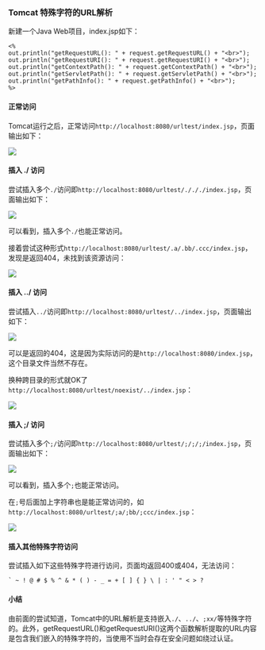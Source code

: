 ### Tomcat 特殊字符的URL解析

新建一个Java Web项目，index.jsp如下：

    <%
    out.println("getRequestURL(): " + request.getRequestURL() + "<br>");
    out.println("getRequestURI(): " + request.getRequestURI() + "<br>");
    out.println("getContextPath(): " + request.getContextPath() + "<br>");
    out.println("getServletPath(): " + request.getServletPath() + "<br>");
    out.println("getPathInfo(): " + request.getPathInfo() + "<br>");
    %>

#### 正常访问

Tomcat运行之后，正常访问`http://localhost:8080/urltest/index.jsp`，页面输出如下：

![](/Users/aresx/Documents/VulWiki/.resource/Tomcat特殊字符的URL解析/media/rId22.png)

#### 插入 ./ 访问

尝试插入多个`./`访问即`http://localhost:8080/urltest/./././index.jsp`，页面输出如下：

![](/Users/aresx/Documents/VulWiki/.resource/Tomcat特殊字符的URL解析/media/rId24.png)

可以看到，插入多个`./`也能正常访问。

接着尝试这种形式`http://localhost:8080/urltest/.a/.bb/.ccc/index.jsp`，发现是返回404，未找到该资源访问：

![](/Users/aresx/Documents/VulWiki/.resource/Tomcat特殊字符的URL解析/media/rId25.png)

#### 插入 ../ 访问

尝试插入`../`访问即`http://localhost:8080/urltest/../index.jsp`，页面输出如下：

![](/Users/aresx/Documents/VulWiki/.resource/Tomcat特殊字符的URL解析/media/rId27.png)

可以是返回的404，这是因为实际访问的是`http://localhost:8080/index.jsp`，这个目录文件当然不存在。

换种跨目录的形式就OK了`http://localhost:8080/urltest/noexist/../index.jsp`：

![](/Users/aresx/Documents/VulWiki/.resource/Tomcat特殊字符的URL解析/media/rId28.png)

#### 插入 ;/ 访问

尝试插入多个`;/`访问即`http://localhost:8080/urltest/;/;/;/index.jsp`，页面输出如下：

![](/Users/aresx/Documents/VulWiki/.resource/Tomcat特殊字符的URL解析/media/rId30.png)

可以看到，插入多个`;`也能正常访问。

在`;`号后面加上字符串也是能正常访问的，如`http://localhost:8080/urltest/;a/;bb/;ccc/index.jsp`：

![](/Users/aresx/Documents/VulWiki/.resource/Tomcat特殊字符的URL解析/media/rId31.png)

#### 插入其他特殊字符访问

尝试插入如下这些特殊字符进行访问，页面均返回400或404，无法访问：

    ` ~ ! @ # $ % ^ & * ( ) - _ = + [ ] { } \ | : ' " < > ?

#### 小结

由前面的尝试知道，Tomcat中的URL解析是支持嵌入`./`、`../`、`;xx/`等特殊字符的。此外，getRequestURL()和getRequestURI()这两个函数解析提取的URL内容是包含我们嵌入的特殊字符的，当使用不当时会存在安全问题如绕过认证。
